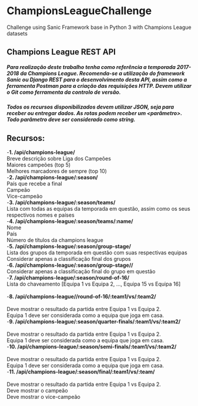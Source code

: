 # ChampionsLeagueChallenge
Challenge using Sanic Framework base in Python 3 with Champions League datasets

## Champions League REST API

##### Para realização deste trabalho tenha como referência a temporada 2017-2018 da Champions League. Recomenda-se a utilização do framework Sanic ou Django REST para o desenvolvimento desta API, assim como a ferramenta Postman para a criação das requisições HTTP. Devem utilizar o Git como ferramenta da controlo de versão. 
##### Todos os recursos disponibilizados devem utilizar JSON, seja para receber ou entregar dados. As rotas podem receber um <parâmetro>. Todo parâmetro deve ser considerado como string.

## Recursos:

-<b>1. /api/champions-league/</b>
<br />Breve descrição sobre Liga dos Campeões
<br />Maiores campeões (top 5)
<br />Melhores marcadores de sempre (top 10)
<br />
-<b>2. /api/champions-league/:season/</b>
<br />País que recebe a final
<br />Campeão
<br />Vice-campeão
<br />
-<b>3. /api/champions-league/:season/teams/</b>
<br />Lista com todas as equipas da temporada em questão, assim como os seus respectivos nomes e países
<br />
-<b>4. /api/champions-league/:season/teams/:name/</b> 
<br />Nome
<br />País
<br />Número de títulos da champions league 
<br /> 
-<b>5. /api/champions-league/:season/group-stage/</b> 
<br/>Lista dos grupos da temporada em questão com suas respectivas equipas
<br/>Considerar apenas a classificação final dos grupos
<br/>
-<b>6. /api/champions-league/:season/group-stage/<name>/</b> 
<br/> Considerar apenas a classificação final do grupo em questão
<br /> 
-<b>7. /api/champions-league/:season/round-of-16/</b> 
<br /> Lista do chaveamento [Equipa 1 vs Equipa 2, ..., Equipa 15 vs Equipa 16]
<br />  
-<b>8. /api/champions-league/<season>/round-of-16/:team1/vs/:team2/</b>  
<br/>Deve mostrar o resultado da partida entre Equipa 1 vs Equipa 2. 
<br/>Equipa 1 deve ser considerada como a equipa que joga em casa.
<br />
-<b>9. /api/champions-league/:season/quarter-finals/:team1/vs/:team2/</b>  
<br />Deve mostrar o resultado da partida entre Equipa 1 vs Equipa 2. 
<br />Equipa 1 deve ser considerada como a equipa que joga em casa.
<br />
-<b>10. /api/champions-league/:season/semi-finals/:team1/vs/:team2/</b>  
<br />Deve mostrar o resultado da partida entre Equipa 1 vs Equipa 2. 
<br />Equipa 1 deve ser considerada como a equipa que joga em casa.
<br />
-<b>11. /api/champions-league/:season/final/:team1/vs/:team/</b>  
<br />Deve mostrar o resultado da partida entre Equipa 1 vs Equipa 2. 
<br />Deve mostrar o campeão
<br />Deve mostrar o vice-campeão
  




